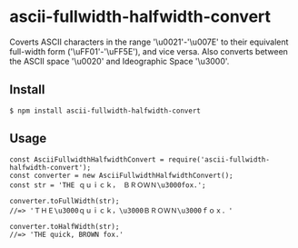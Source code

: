 
# ascii-fullwidth-halfwidth-convert

Coverts ASCII characters in the range '\u0021'-'\u007E' to their equivalent full-width form ('\uFF01'-'\uFF5E'), and vice versa. Also converts between the ASCII space '\u0020' and Ideographic Space '\u3000'.

## Install

```
$ npm install ascii-fullwidth-halfwidth-convert
```

## Usage

```
const AsciiFullwidthHalfwidthConvert = require('ascii-fullwidth-halfwidth-convert');
const converter = new AsciiFullwidthHalfwidthConvert();
const str = 'THE ｑｕｉｃｋ， ＢＲＯＷＮ\u3000fox.';

converter.toFullWidth(str);
//=> 'ＴＨＥ\u3000ｑｕｉｃｋ，\u3000ＢＲＯＷＮ\u3000ｆｏｘ．'

converter.toHalfWidth(str);
//=> 'THE quick, BROWN fox.'
```
